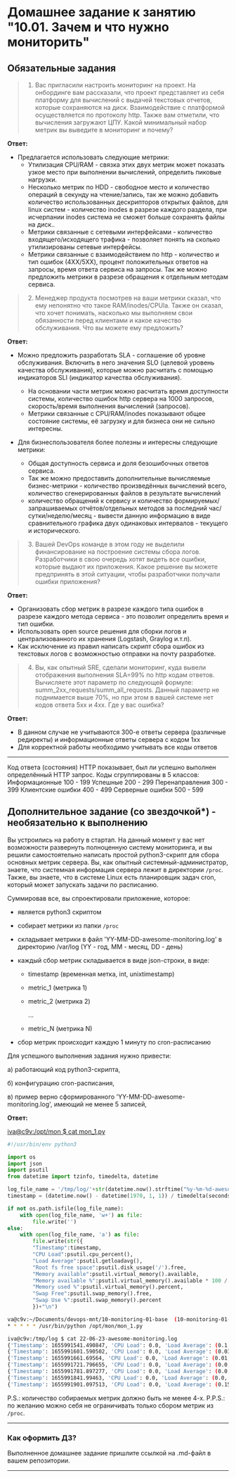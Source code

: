 # Домашнее задание к занятию "10.01. Зачем и что нужно мониторить"

## Обязательные задания

>1. Вас пригласили настроить мониторинг на проект. На онбординге вам рассказали, что проект представляет из себя 
платформу для вычислений с выдачей текстовых отчетов, которые сохраняются на диск. Взаимодействие с платформой 
осуществляется по протоколу http. Также вам отметили, что вычисления загружают ЦПУ. Какой минимальный набор метрик вы
выведите в мониторинг и почему?

**Ответ:**

- Предлагается использовать следующие метрики:
    - Утилизация CPU/RAM - связка этих двух метрик может показать узкое место при выполнении вычислений, определить пиковые нагрузки.
    - Несколько метрик по HDD - свободное место и количество операций в секунду на чтение/запись, так же можно добавить количество использованных дескрипторов открытых файлов, для linux систем - количество inodes в разрезе каждого раздела, при исчерпании inodes система не сможет больше сохранять файлы на диск..
    - Метрики связанные с сетевыми интерфейсами - количество входящего/исходящего трафика - позволяет понять на сколько утилизированы сетевые интерфейсы.
    - Метрики связанные с взаимодействием по http - количество и тип ошибок (4XX/5XX), процент положительных ответов на запросы, время ответа сервиса на запросы. Так же можно предложить метрики в разрезе обращения к отдельным методам сервиса.

>2. Менеджер продукта посмотрев на ваши метрики сказал, что ему непонятно что такое RAM/inodes/CPUla. Также он сказал,
что хочет понимать, насколько мы выполняем свои обязанности перед клиентами и какое качество обслуживания. Что вы 
можете ему предложить?

**Ответ:**

- Можно предложить разработать SLA - cоглашение об уровне обслуживания. Включить в него значения SLO (целевой уровень качества обслуживания), которые можно расчитать с помощью индикаторов SLI (индикатор качества обслуживания).
    - На основании части метрик можно расчитать время доступности системы, количество ошибок http сервера на 1000 запросов, скорость/время выполнения вычислений (запросов).
    - Метрики связанные с CPU/RAM/inodes показывают общее состояние системы, её загрузку и для бизнеса они не сильно интересны.

- Для бизнеспользователя более полезны и интересны следующие метрики:
    - Общая доступность сервиса и доля безошибочных ответов сервиса.
    - Так же можно предоставить дополнительные вычисляемые бизнес-метрики - количество произведённых вычислений всего, количество сгенерированных файлов в результате вычислений
    - количество обращений к сервису и количество формируемых/запрашиваемых отчётов/отдельных методов за последний час/сутки/неделю/месяц - вывести данную информацию в виде сравнительного графика двух одинаковых интервалов - текущего и исторического.


>3. Вашей DevOps команде в этом году не выделили финансирование на построение системы сбора логов. Разработчики в свою
очередь хотят видеть все ошибки, которые выдают их приложения. Какое решение вы можете предпринять в этой ситуации, 
чтобы разработчики получали ошибки приложения?

**Ответ:**

- Организовать сбор метрик в разрезе каждого типа ошибок в разрезе каждого метода сервиса - это позволит определить время и тип ошибки.
- Использовать open source решения для сборки логов и централизованного их хранения (Logstash, Graylog и.т.п).
- Как исключение из правил написать скрипт сбора ошибок из текстовых логов с возможностью отправки на почту разработке. 


>4. Вы, как опытный SRE, сделали мониторинг, куда вывели отображения выполнения SLA=99% по http кодам ответов. 
Вычисляете этот параметр по следующей формуле: summ_2xx_requests/summ_all_requests. Данный параметр не поднимается выше 
70%, но при этом в вашей системе нет кодов ответа 5xx и 4xx. Где у вас ошибка?

**Ответ:**

- В данном случае не учитываются 300-е ответы сервера (различные редиректы) и информационные ответы сервера с кодом 1xx
- Для корректной работы необходимо учитывать все коды ответов 


-----------------------------------------

Код ответа (состояния) HTTP показывает, был ли успешно выполнен определённый HTTP запрос. Коды сгруппированы в 5 классов:
Информационные 100 - 199
Успешные 200 - 299
Перенаправления 300 - 399
Клиентские ошибки 400 - 499
Серверные ошибки 500 - 599


## Дополнительное задание (со звездочкой*) - необязательно к выполнению

Вы устроились на работу в стартап. На данный момент у вас нет возможности развернуть полноценную систему 
мониторинга, и вы решили самостоятельно написать простой python3-скрипт для сбора основных метрик сервера. Вы, как 
опытный системный-администратор, знаете, что системная информация сервера лежит в директории `/proc`. 
Также, вы знаете, что в системе Linux есть  планировщик задач cron, который может запускать задачи по расписанию.

Суммировав все, вы спроектировали приложение, которое:
- является python3 скриптом
- собирает метрики из папки `/proc`
- складывает метрики в файл 'YY-MM-DD-awesome-monitoring.log' в директорию /var/log 
(YY - год, MM - месяц, DD - день)
- каждый сбор метрик складывается в виде json-строки, в виде:
  + timestamp (временная метка, int, unixtimestamp)
  + metric_1 (метрика 1)
  + metric_2 (метрика 2)
  
     ...
     
  + metric_N (метрика N)
  
- сбор метрик происходит каждую 1 минуту по cron-расписанию

Для успешного выполнения задания нужно привести:

а) работающий код python3-скрипта,

б) конфигурацию cron-расписания,

в) пример верно сформированного 'YY-MM-DD-awesome-monitoring.log', имеющий не менее 5 записей,

**Ответ:**


[iva@c9v:/opt/mon $ cat mon_1.py](./src/mon_1.py)

```python
#!/usr/bin/env python3

import os
import json
import psutil
from datetime import tzinfo, timedelta, datetime

log_file_name = '/tmp/log/'+str(datetime.now().strftime("%y-%m-%d-awesome-monitoring.log"))
timestamp = (datetime.now() - datetime(1970, 1, 1)) / timedelta(seconds=1)

if not os.path.isfile(log_file_name):
    with open(log_file_name, 'w+') as file:
        file.write('')
else:
    with open(log_file_name, 'a') as file:
        file.write(str({
        "Timestamp":timestamp,
        "CPU Load":psutil.cpu_percent(),
        "Load Average":psutil.getloadavg(),
        "Root fs free space":psutil.disk_usage('/').free,
        "Memory available":psutil.virtual_memory().available,
        "Memory available %":psutil.virtual_memory().available * 100 / psutil.virtual_memory().total,
        "Memory used %":psutil.virtual_memory().percent,
        "Swap Free":psutil.swap_memory().free,
        "Swap Use %":psutil.swap_memory().percent
        })+"\n")
```

```bash
va@c9v:~/Documents/devops-mnt/10-monitoring-01-base  (10-monitoring-01-base *)$ crontab -l
* * * * * /usr/bin/python /opt/mon/mon_1.py

iva@c9v:/tmp/log $ cat 22-06-23-awesome-monitoring.log 
{'Timestamp': 1655991541.490847, 'CPU Load': 0.0, 'Load Average': (0.1, 0.18, 0.16), 'Root fs free space': 68275892224, 'Memory available': 12838105088, 'Memory available %': 76.912844135754, 'Memory used %': 23.1, 'Swap Free': 8417964032, 'Swap Use %': 0.0}
{'Timestamp': 1655991601.590502, 'CPU Load': 0.0, 'Load Average': (0.03, 0.15, 0.15), 'Root fs free space': 68275920896, 'Memory available': 12837502976, 'Memory available %': 76.90923689417973, 'Memory used %': 23.1, 'Swap Free': 8417964032, 'Swap Use %': 0.0}
{'Timestamp': 1655991661.69564, 'CPU Load': 0.0, 'Load Average': (0.01, 0.12, 0.14), 'Root fs free space': 68276105216, 'Memory available': 12840787968, 'Memory available %': 76.92891721895907, 'Memory used %': 23.1, 'Swap Free': 8417964032, 'Swap Use %': 0.0}
{'Timestamp': 1655991721.796655, 'CPU Load': 0.0, 'Load Average': (0.0, 0.09, 0.13), 'Root fs free space': 68276125696, 'Memory available': 12838965248, 'Memory available %': 76.91799733800295, 'Memory used %': 23.1, 'Swap Free': 8417964032, 'Swap Use %': 0.0}
{'Timestamp': 1655991781.897277, 'CPU Load': 0.0, 'Load Average': (0.0, 0.07, 0.12), 'Root fs free space': 68276125696, 'Memory available': 12842033152, 'Memory available %': 76.93637709269089, 'Memory used %': 23.1, 'Swap Free': 8417964032, 'Swap Use %': 0.0}
{'Timestamp': 1655991841.99463, 'CPU Load': 0.0, 'Load Average': (0.0, 0.06, 0.1), 'Root fs free space': 68276105216, 'Memory available': 12817575936, 'Memory available %': 76.78985437541226, 'Memory used %': 23.2, 'Swap Free': 8417964032, 'Swap Use %': 0.0}
{'Timestamp': 1655991901.097513, 'CPU Load': 0.0, 'Load Average': (0.15, 0.08, 0.1), 'Root fs free space': 68276105216, 'Memory available': 12826767360, 'Memory available %': 76.8449200223011, 'Memory used %': 23.2, 'Swap Free': 8417964032, 'Swap Use %': 0.0}

```

P.S.: количество собираемых метрик должно быть не менее 4-х.
P.P.S.: по желанию можно себя не ограничивать только сбором метрик из `/proc`.

---

### Как оформить ДЗ?

Выполненное домашнее задание пришлите ссылкой на .md-файл в вашем репозитории.

---
